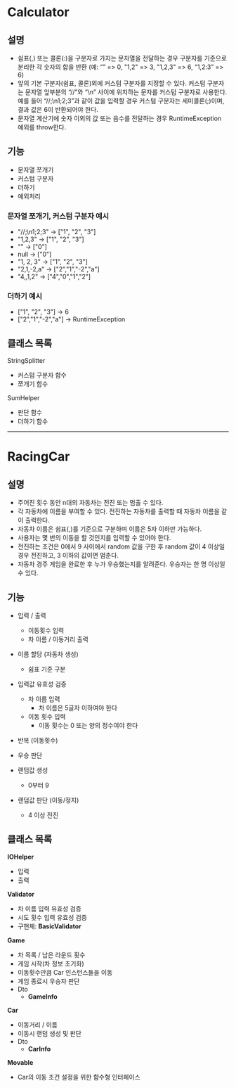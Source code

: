 # Calculator
## 설명
- 쉼표(,) 또는 콜론(:)을 구분자로 가지는 문자열을 전달하는 경우 구분자를 기준으로 분리한 각 숫자의 합을 반환 (예: “” => 0, "1,2" => 3, "1,2,3" => 6, “1,2:3” => 6)
- 앞의 기본 구분자(쉼표, 콜론)외에 커스텀 구분자를 지정할 수 있다. 커스텀 구분자는 문자열 앞부분의 “//”와 “\n” 사이에 위치하는 문자를 커스텀 구분자로 사용한다. 예를 들어 “//;\n1;2;3”과 같이 값을 입력할 경우 커스텀 구분자는 세미콜론(;)이며, 결과 값은 6이 반환되어야 한다.
- 문자열 계산기에 숫자 이외의 값 또는 음수를 전달하는 경우 RuntimeException 예외를 throw한다.


## 기능
- 문자열 쪼개기
- 커스텀 구분자
- 더하기
- 예외처리

### 문자열 쪼개기, 커스텀 구분자 예시
- "//;\n1;2;3" -> ["1", "2", "3"]
- "1,2,3" -> ["1", "2", "3"]
- "" -> ["0"]
- null -> ["0"]
- "1, 2, 3" -> ["1", "2", "3"]
- "2,1,-2,a" -> ["2","1","-2","a"]
- "4,,1,2" -> ["4","0","1","2"]

### 더하기 예시
- ["1", "2", "3"] -> 6
- ["2","1","-2","a"] -> RuntimeException

## 클래스 목록
StringSplitter
- 커스텀 구분자 함수
- 쪼개기 함수

SumHelper
- 판단 함수
- 더하기 함수

---
# RacingCar
## 설명
- 주어진 횟수 동안 n대의 자동차는 전진 또는 멈출 수 있다. 
- 각 자동차에 이름을 부여할 수 있다. 전진하는 자동차를 출력할 때 자동차 이름을 같이 출력한다.
- 자동차 이름은 쉼표(,)를 기준으로 구분하며 이름은 5자 이하만 가능하다.
- 사용자는 몇 번의 이동을 할 것인지를 입력할 수 있어야 한다.
- 전진하는 조건은 0에서 9 사이에서 random 값을 구한 후 random 값이 4 이상일 경우 전진하고, 3 이하의 값이면 멈춘다.
- 자동차 경주 게임을 완료한 후 누가 우승했는지를 알려준다. 우승자는 한 명 이상일 수 있다.

## 기능
- 입력 / 출력
  - 이동횟수 입력
  - 차 이름 / 이동거리 출력

- 이름 할당 (자동차 생성)
  - 쉼표 기준 구분
- 입력값 유효성 검증
  - 차 이름 입력
    - 차 이름은 5글자 이하여야 한다
  - 이동 횟수 입력
    - 이동 횟수는 0 또는 양의 정수여야 한다
- 반복 (이동횟수)
- 우승 판단

- 랜덤값 생성
  - 0부터 9
- 랜덤값 판단 (이동/정지)
  - 4 이상 전진

## 클래스 목록
**IOHelper**
- 입력
- 출력

**Validator**
- 차 이름 입력 유효성 검증
- 시도 횟수 입력 유효성 검증
- 구현체: **BasicValidator**

**Game**
- 차 목록 / 남은 라운드 횟수
- 게임 시작(차 정보 초기화)
- 이동횟수만큼 Car 인스턴스들을 이동
- 게임 종료시 우승자 판단
- Dto
  - **GameInfo**

**Car**
- 이동거리 / 이름
- 이동시 랜덤 생성 및 판단
- Dto
  - **CarInfo**

**Movable**
- Car의 이동 조건 설정을 위한 함수형 인터페이스
